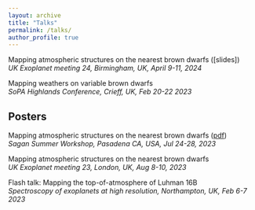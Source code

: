 ```yaml
---
layout: archive
title: "Talks"
permalink: /talks/
author_profile: true
---
```


Mapping atmospheric structures on the nearest brown dwarfs ([slides])\
_UK Exoplanet meeting 24, Birmingham, UK, April 9-11, 2024_

Mapping weathers on variable brown dwarfs\
_SoPA Highlands Conference, Crieff, UK, Feb 20-22 2023_

Posters
------
Mapping atmospheric structures on the nearest brown dwarfs ([pdf](https://alphalyncis.github.io/files/sagan_poster.pdf))\
_Sagan Summer Workshop, Pasadena CA, USA, Jul 24-28, 2023_

Mapping atmospheric structures on the nearest brown dwarfs\
_UK Exoplanet meeting 23, London, UK, Aug 8-10, 2023_

Flash talk: Mapping the top-of-atmosphere of Luhman 16B\
_Spectroscopy of exoplanets at high resolution, Northampton, UK, Feb 6-7 2023_






